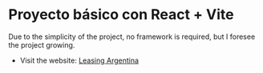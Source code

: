 # Proyecto básico con React + Vite

Due to the simplicity of the project, no framework is required, but I foresee the project growing.

- Visit the website: [Leasing Argentina](https://leasingargentina.ar/)
